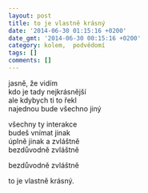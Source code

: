 ```yaml
---
layout: post
title: to je vlastně krásný
date: '2014-06-30 01:15:16 +0200'
date_gmt: '2014-06-30 00:15:16 +0200'
category: kolem,  podvědomí
tags: []
comments: []
---
```

<p>jasně, že vidím<br />
kdo je tady nejkrásnější<br />
ale kdybych ti to řekl<br />
najednou bude všechno jiný</p>
<p>všechny ty interakce<br />
budeš vnímat jinak<br />
úplně jinak a zvláštně<br />
bezdůvodně zvláštně</p>
<p>bezdůvodně zvláštně</p>
<p>to je vlastně krásný.</p>
